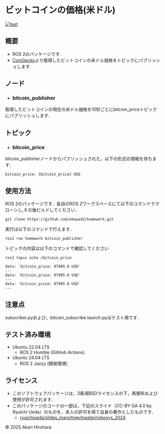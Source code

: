 # ビットコインの価格(米ドル)
[![test](https://github.com/okowa42/homework/actions/workflows/test.yml/badge.svg)](https://github.com/okowa42/homework/actions/workflows/test.yml)

## 概要
- ROS 2のパッケージです.
- [CoinGecko](https://api.coingecko.com/api/v3/simple/price?ids=bitcoin&vs_currencies=usd)より取得したビットコインの米ドル価格をトピックにパブリッシュします.

## ノード
- ### bitcoin_publisher
取得したビットコインの現在の米ドル価格を10秒ごとにbitcoin_priceトピックにパブリッシュします．

## トピック
- ### bitcoin_price
bitcoin_publisherノードからパブリッシュされた，以下の形式の情報を持ちます．
```
bitcoin_price: {bitcoin_price} USD
```


## 使用方法
ROS 2のパッケージです．各自のROS 2ワークスペースにて以下のコマンドでクローンし,その後ビルドしてください．
```
git clone https://github.com/okowa42/homework.git
```
実行は以下のコマンドで行えます．
```
ros2 run homework bitcoin_publisher
```
トピックの内容は以下のコマンドで確認してください
```
ros2 topic echo /bitcoin_price 
```
```
data: 'bitcoin_price: 97905.0 USD'
---
data: 'bitcoin_price: 97995.0 USD'
---
data: 'bitcoin_price: 97995.0 USD'
---
```

## 注意点
subscriber.pyおよび，bitcoin_subscribe.launch.pyはテスト用です．

## テスト済み環境
- Ubuntu 22.04 LTS
  - ROS 2 Humble (GitHub Actions)
- Ubuntu 24.04 LTS
  - ROS 2 Jazzy (開発環境)

## ライセンス
- このソフトウェアパッケージは，3条項BSDライセンスの下，再頒布および使用が許可されます．
- このパッケージのコードの一部は，下記のスライド（CC-BY-SA 4.0 by Ryuichi Ueda）のものを，本人の許可を得て自身の著作としたものです．
    - [ryuichiueda/slides_marp/tree/master/robosys_2024](https://github.com/ryuichiueda/slides_marp/tree/master/robosys2024)

© 2025 Akari Hirohara 
